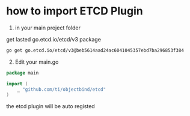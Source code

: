 # how to import ETCD Plugin

1. in your main project folder

get lasted go.etcd.io/etcd/v3 package

```bash
go get go.etcd.io/etcd/v3@beb5614aad24ac6041045357ebd7ba296853f384
```

2.  Edit your main.go

```go
package main

import (
	_ "github.com/ti/objectbind/etcd"
)
```

the etcd plugin will be auto registed


